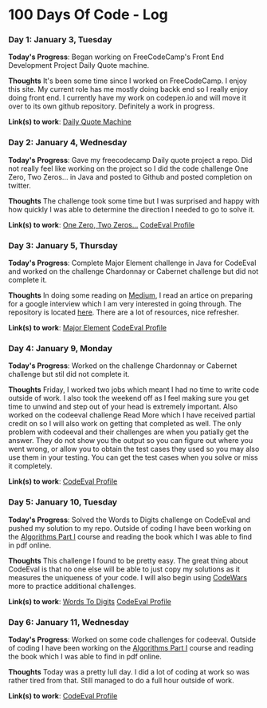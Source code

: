 # 100 Days Of Code - Log


### Day 1: January 3, Tuesday

**Today's Progress**: Began working on FreeCodeCamp's Front End Development Project Daily Quote machine.

**Thoughts** It's been some time since I worked on FreeCodeCamp.  I enjoy this site.  My current role has me mostly doing backk end so I really enjoy doing front end.  I currently have my work on codepen.io and will move it over to its own github repository.  Definitely a work in progress.  

**Link(s) to work**: [Daily Quote Machine](http://codepen.io/dvigil/pen/PZBgeV)

### Day 2: January 4, Wednesday

**Today's Progress**: Gave my freecodecamp Daily quote project a repo.  Did not really feel like working on the project so I did the code challenge One Zero, Two Zeros... in Java and posted to Github and  posted completion on twitter.  

**Thoughts** The challenge took some time but I was surprised and happy with how quickly I was able to determine the direction I needed to go to solve it.    

**Link(s) to work**: [One Zero, Two Zeros...](https://github.com/greenervigil/CodeEval/blob/master/JavaSolutions/Zeros.java)
[CodeEval Profile](https://www.codeeval.com/profile/greenervigil/)


### Day 3: January 5, Thursday

**Today's Progress**: Complete Major Element challenge in Java for CodeEval and worked on the challenge Chardonnay or Cabernet challenge but did not complete it.    

**Thoughts** In doing some reading on [Medium](Medium.com), I read an artice on preparing for a google interview which I am very interested in going through.  The repository is located [here](https://github.com/jwasham/google-interview-university).  There are a lot of resources, nice refresher.         

**Link(s) to work**: [Major Element](https://github.com/greenervigil/CodeEval/blob/master/JavaSolutions/Zeros.java)
[CodeEval Profile](https://www.codeeval.com/profile/greenervigil/)

### Day 4: January 9, Monday

**Today's Progress**: Worked on the challenge Chardonnay or Cabernet challenge but stil did not complete it.    

**Thoughts** Friday, I worked two jobs which meant I had no time to write code outside of work.  I also took the weekend off as I feel making sure you get time to unwind and step out of your head is extremely important. Also worked on the codeeval challenge Read More which I have received partial credit on so I will also work on getting that completed as well.  The only problem with codeeval and their challenges are when you patially get the answer.  They do not show you the output so you can figure out where you went wrong, or allow you to obtain the test cases they used so you may also use them in your testing.  You can get the test cases when you solve or miss it completely.        

**Link(s) to work**: [CodeEval Profile](https://www.codeeval.com/profile/greenervigil/)

### Day 5: January 10, Tuesday

**Today's Progress**: Solved the Words to Digits challenge on CodeEval and pushed my solution to my repo.  Outside of coding I have been working on the [Algorithms Part I](https://www.coursera.org/learn/algorithms-part1/home/welcome) course and reading the book which I was able to find in pdf online.   

**Thoughts** This challenge I found to be pretty easy. The great thing about CodeEval is that no one else will be able to just copy my solutions as it measures the uniqueness of your code.  I will also begin using [CodeWars](https://www.codewars.com) more to practice additional challenges.         

**Link(s) to work**: [Words To Digits](https://github.com/greenervigil/CodeEval/blob/master/JavaSolutions/WordToDigit.java)  [CodeEval Profile](https://www.codeeval.com/profile/greenervigil/)

### Day 6: January 11, Wednesday

**Today's Progress**: Worked on some code challenges for codeeval.  Outside of coding I have been working on the [Algorithms Part I](https://www.coursera.org/learn/algorithms-part1/home/welcome) course and reading the book which I was able to find in pdf online.   

**Thoughts** Today was a pretty lull day.  I did a lot of coding at work so was rather tired from that.  Still managed to do a full hour outside of work.          

**Link(s) to work**: [CodeEval Profile](https://www.codeeval.com/profile/greenervigil/)
